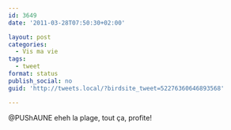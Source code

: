 ```yaml
---
id: 3649
date: '2011-03-28T07:50:30+02:00'

layout: post
categories:
  - Vis ma vie
tags:
  - tweet
format: status
publish_social: no
guid: 'http://tweets.local/?birdsite_tweet=52276360646893568'

---
```


@PUShAUNE eheh la plage, tout ça, profite!